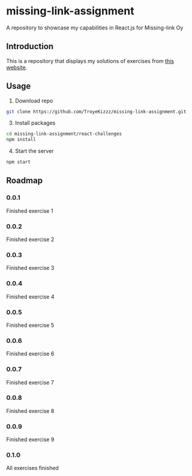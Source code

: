 # missing-link-assignment
A repository to showcase my capabilities in React.js for Missing-link Oy

## Introduction
This is a repository that displays my solutions of exercises from [this website](https://coderfiles.dev/blog/reactjs-coding-exercises/). 

## Usage
1. Download repo
```bash
git clone https://github.com/TroyeKizzz/missing-link-assignment.git
```
3. Install packages
```bash
cd missing-link-assignment/react-challenges
npm install
```
4. Start the server
```bash
npm start
```

## Roadmap
### 0.0.1
Finished exercise 1

### 0.0.2
Finished exercise 2

### 0.0.3
Finished exercise 3

### 0.0.4
Finished exercise 4

### 0.0.5
Finished exercise 5

### 0.0.6
Finished exercise 6

### 0.0.7
Finished exercise 7

### 0.0.8
Finished exercise 8

### 0.0.9
Finished exercise 9

### 0.1.0
All exercises finished